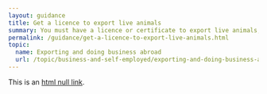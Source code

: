 ```yaml
---
layout: guidance
title: Get a licence to export live animals
summary: You must have a licence or certificate to export live animals, including live fish and shellfish, display, laboratory and research animals, endangered and circus animals.
permalink: /guidance/get-a-licence-to-export-live-animals.html
topic:
  name: Exporting and doing business abroad
  url: /topic/business-and-self-employed/exporting-and-doing-business-abroad.html
---
```



This is an [html null link]("").
